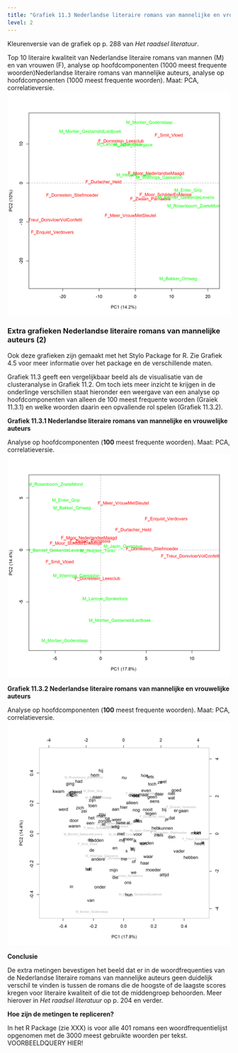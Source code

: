 ```yaml
---
title: "Grafiek 11.3 Nederlandse literaire romans van mannelijke en vrouwelijke auteurs (2)"
level: 2
---
```


Kleurenversie van de grafiek op p. 288 van *Het raadsel literatuur*.

Top 10 literaire kwaliteit van Nederlandse literaire romans van mannen (M) en van vrouwen (F), analyse op hoofdcomponenten (1000 meest frequente woorden)Nederlandse literaire romans van mannelijke auteurs, analyse op hoofdcomponenten (1000 meest frequente woorden). Maat: PCA, correlatieversie.
![Grafiek 11.3](public/11_3_0_PCA_1000_MFWs_Culled_0__PCA__corr.png)

### **Extra grafieken Nederlandse literaire romans van mannelijke auteurs (2)**

Ook deze grafieken zijn gemaakt met het Stylo Package for R. Zie  Grafiek 4.5 voor meer informatie over het package en de verschillende maten.

Grafiek 11.3 geeft een vergelijkbaar beeld als de visualisatie van de clusteranalyse in Grafiek 11.2. Om toch iets meer inzicht te krijgen in de onderlinge verschillen staat hieronder een weergave van een analyse op hoofdcomponenten van alleen de 100 meest frequente woorden (Graiek 11.3.1) en welke woorden daarin een opvallende rol spelen (Grafiek 11.3.2).

**Grafiek 11.3.1 Nederlandse literaire romans van mannelijke en vrouwelijke auteurs**

Analyse op hoofdcomponenten (**100** meest frequente woorden). Maat: PCA, correlatieversie.
![Grafiek 11.3.1](public/11_3_1_PCA_100_MFWs_Culled_0__PCA__corr.png)

**Grafiek 11.3.2 Nederlandse literaire romans van mannelijke en vrouwelijke auteurs**

Analyse op hoofdcomponenten (**100** meest frequente woorden). Maat: PCA, correlatieversie.
![Grafiek 11.3.2](public/11_3_2_loadings_PCA_100_MFWs_Culled_0__PCA__corr.png)

**Conclusie**

De extra metingen bevestigen het beeld dat er in de woordfrequenties van de Nederlandse literaire romans van mannelijke auteurs geen duidelijk verschil te vinden is tussen de romans die de hoogste of de laagste scores kregen voor literaire kwaliteit of die tot de middengroep behoorden. Meer hierover in *Het raadsel literatuur* op p. 204 en verder.

**Hoe zijn de metingen te repliceren?**

In het R Package (zie XXX) is voor alle 401 romans een woordfrequentielijst opgenomen met de 3000 meest gebruikte woorden per tekst. VOORBEELDQUERY HIER!
